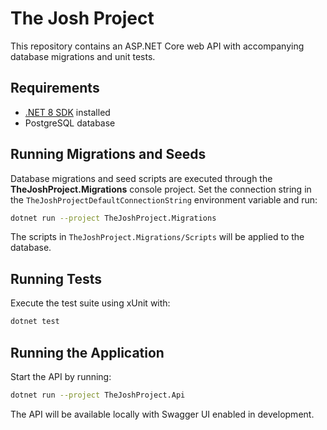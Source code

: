 # The Josh Project

This repository contains an ASP.NET Core web API with accompanying database migrations and unit tests.

## Requirements
- [.NET 8 SDK](https://dotnet.microsoft.com/) installed
- PostgreSQL database

## Running Migrations and Seeds

Database migrations and seed scripts are executed through the **TheJoshProject.Migrations** console project. Set the connection string in the `TheJoshProjectDefaultConnectionString` environment variable and run:

```bash
dotnet run --project TheJoshProject.Migrations
```

The scripts in `TheJoshProject.Migrations/Scripts` will be applied to the database.

## Running Tests

Execute the test suite using xUnit with:

```bash
dotnet test
```

## Running the Application

Start the API by running:

```bash
dotnet run --project TheJoshProject.Api
```

The API will be available locally with Swagger UI enabled in development.
